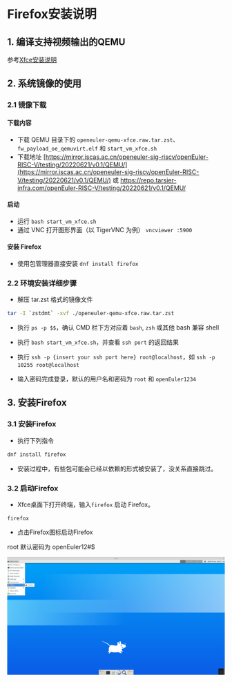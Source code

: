 # Firefox安装说明

## 1. 编译支持视频输出的QEMU

参考[Xfce安装说明](../Xfce/Xfce_installation_guide.md)

## 2. 系统镜像的使用

### 2.1 镜像下载

#### 下载内容

- 下载 QEMU 目录下的 `openeuler-qemu-xfce.raw.tar.zst`、`fw_payload_oe_qemuvirt.elf` 和 `start_vm_xfce.sh`
- 下载地址 [https://mirror.iscas.ac.cn/openeuler-sig-riscv/openEuler-RISC-V/testing/20220621/v0.1/QEMU/](https://mirror.iscas.ac.cn/openeuler-sig-riscv/openEuler-RISC-V/testing/20220621/v0.1/QEMU/)
或
https://repo.tarsier-infra.com/openEuler-RISC-V/testing/20220621/v0.1/QEMU/

#### 启动

- 运行 `bash start_vm_xfce.sh`
- 通过 VNC 打开图形界面（以 TigerVNC 为例） `vncviewer :5900`

####  安装 Firefox

- 使用包管理器直接安装 `dnf install firefox`

### 2.2 环境安装详细步骤

- 解压 tar.zst 格式的镜像文件

```bash
tar -I `zstdmt` -xvf ./openeuler-qemu-xfce.raw.tar.zst
```

- 执行 `ps -p $$`，确认 CMD 栏下方对应着 `bash`, `zsh` 或其他 bash 兼容 shell

- 执行 `bash start_vm_xfce.sh`，并查看 `ssh port` 的返回结果

- 执行 `ssh -p {insert your ssh port here} root@localhost`，如 `ssh -p 10255 root@localhost`

- 输入密码完成登录，默认的用户名和密码为 `root` 和 `openEuler1234`

## 3. 安装Firefox

### 3.1 安装Firefox

- 执行下列指令

```bash
dnf install firefox
```

- 安装过程中，有些包可能会已经以依赖的形式被安装了，没关系直接跳过。

### 3.2 启动Firefox

- Xfce桌面下打开终端，输入`firefox` 启动 Firefox。

```shell
firefox
```

- 点击Firefox图标启动Firefox

root 默认密码为 openEuler12#$

![figure_1](./images/figure_1.png)
